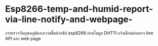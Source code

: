 # Esp8266-temp-and-humid-report-via-line-notify-and-webpage-
การตรวจวัดอุณหภูมิและความชื้นด้วยชิป esp8266 ผ่านโมดูล DHT11 แจ้งเตือนผ่านทาง line API และ web page
